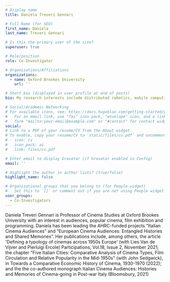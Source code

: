 ```yaml
---
# Display name
title: Daniela Treveri Gennari

# Full Name (for SEO)
first_name: Daniela 
last_name: Treveri Gennari

# Is this the primary user of the site?
superuser: true

# Role/position
role: Co-Investigator

# Organizations/Affiliations
organizations:
  - name: Oxford Brookes University
    url: ''

# Short bio (displayed in user profile at end of posts)
bio: My research interests include distributed robotics, mobile computing and programmable matter.

# Social/Academic Networking
# For available icons, see: https://docs.hugoblox.com/getting-started/page-builder/#icons
#   For an email link, use "fas" icon pack, "envelope" icon, and a link in the
#   form "mailto:your-email@example.com" or "#contact" for contact widget.
social:
# Link to a PDF of your resume/CV from the About widget.
# To enable, copy your resume/CV to `static/files/cv.pdf` and uncomment the lines below.
# - icon: cv
#   icon_pack: ai
#   link: files/cv.pdf

# Enter email to display Gravatar (if Gravatar enabled in Config)
email: ''

# Highlight the author in author lists? (true/false)
highlight_name: false

# Organizational groups that you belong to (for People widget)
#   Set this to `[]` or comment out if you are not using People widget.
user_groups:
  - Co-Investigators
---
```


Daniela Treveri Gennari is Professor of Cinema Studies at Oxford Brookes University with an interest in audiences, popular cinema, film exhibition and programming. Daniela has been leading the AHRC-funded projects “Italian Cinema Audiences” and “European Cinema Audiences: Entangled Histories and Shared Memories”. Her publications include, among others, the article 'Defining a typology of cinemas across 1950s Europe' (with Lies Van de Vijver and Pierluigi Ercole) Participations, Vol.18, Issue 2, November 2021; the chapter "Five Italian Cities: Comparative Analysis of Cinema Types, Film Circulation and Relative Popularity in the Mid-1950s" (with John Sedgwick), in Towards a Comparative Economic History of Cinema, 1930-1970 (2022); and the the co-authored monograph Italian Cinema Audiences: Histories and Memories of Cinema-going in Post-war Italy (Bloomsbury, 2021)

